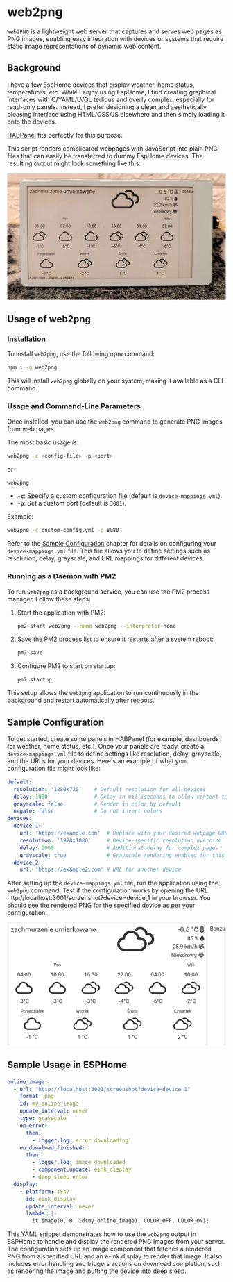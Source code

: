 # web2png

`Web2PNG` is a lightweight web server that captures and serves web pages as PNG images, enabling easy integration with
devices or systems that require static image representations of dynamic web content.

## Background

I have a few EspHome devices that display weather, home status, temperatures, etc. While I enjoy using EspHome, I find
creating graphical interfaces with C/YAML/LVGL tedious and overly complex, especially for read-only panels. Instead, I
prefer designing a clean and aesthetically pleasing interface using HTML/CSS/JS elsewhere and then simply loading it
onto the devices.

[HABPanel](https://www.openhab.org/docs/ui/habpanel/habpanel.html#the-main-menu) fits perfectly for this purpose.

This script renders complicated webpages with JavaScript into plain PNG files that can easily be transferred to dummy
EspHome devices. The resulting output might look something like this:

![device](img/sample-device.png)

## Usage of web2png

### Installation

To install `web2png`, use the following npm command:

```bash
npm i -g web2png
```

This will install `web2png` globally on your system, making it available as a CLI command.

### Usage and Command-Line Parameters

Once installed, you can use the `web2png` command to generate PNG images from web pages.

The most basic usage is:

```bash
web2png -c <config-file> -p <port>
```
or
```bash
web2png
```

- **`-c`**: Specify a custom configuration file (default is `device-mappings.yml`).
- **`-p`**: Set a custom port (default is `3001`).

Example:

```bash
web2png -c custom-config.yml -p 8080
```

Refer to the [Sample Configuration](#sample-configuration) chapter for details on configuring your `device-mappings.yml`
file. This file allows you to define settings such as resolution, delay, grayscale, and URL mappings for different
devices.

### Running as a Daemon with PM2

To run `web2png` as a background service, you can use the PM2 process manager. Follow these steps:

1. Start the application with PM2:

   ```bash
   pm2 start web2png --name web2png --interpreter none
   ```

2. Save the PM2 process list to ensure it restarts after a system reboot:

   ```bash
   pm2 save
   ```

3. Configure PM2 to start on startup:

   ```bash
   pm2 startup
   ```

This setup allows the `web2png` application to run continuously in the background and restart automatically after
reboots.

## Sample Configuration

To get started, create some panels in HABPanel (for example, dashboards for weather, home status, etc.). Once your
panels are ready, create a `device-mappings.yml` file to define settings like resolution, delay, grayscale, and the URLs
for your devices. Here's an example of what your configuration file might look like:

```yaml
default:
  resolution: '1280x720'    # Default resolution for all devices
  delay: 1000               # Delay in milliseconds to allow content to fully load
  grayscale: false          # Render in color by default
  negate: false             # Do not invert colors
devices:
  device_1:
    url: 'https://example.com'  # Replace with your desired webpage URL
    resolution: '1920x1080'     # Device-specific resolution override
    delay: 2000                 # Additional delay for complex pages
    grayscale: true             # Grayscale rendering enabled for this device
  device_2:
    url: 'https://example2.com' # URL for another device
```

After setting up the `device-mappings.yml` file, run the application using the `web2png` command. Test if the
configuration works by opening the URL http://localhost:3001/screenshot?device=device_1 in your browser. You should
see the rendered PNG for the specified device as per your configuration.

![sample google](img/sample-output.png)

## Sample Usage in ESPHome

```yaml
online_image:
  - url: "http://localhost:3001/screenshot?device=device_1"
    format: png
    id: my_online_image
    update_interval: never
    type: grayscale
    on_error:
      then:
        - logger.log: error downloading!
    on_download_finished:
      then:
        - logger.log: image downloaded
        - component.update: eink_display
        - deep_sleep.enter
  display:
    - platform: t547
      id: eink_display
      update_interval: never
      lambda: |-
        it.image(0, 0, id(my_online_image), COLOR_OFF, COLOR_ON);
```

This YAML snippet demonstrates how to use the `web2png` output in ESPHome to handle and display the rendered PNG images
from your server. The configuration sets up an image component that fetches a rendered PNG from a specified URL and an
e-ink display to render that image. It also includes error handling and triggers actions on download completion, such as
rendering the image and putting the device into deep sleep.
